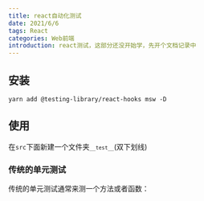 ```yaml
---
title: react自动化测试
date: 2021/6/6
tags: React
categories: Web前端
introduction: react测试，这部分还没开始学，先开个文档记录中
---
```


## 安装

<code>yarn add @testing-library/react-hooks msw -D</code>

## 使用

在<code>src</code>下面新建一个文件夹<code>`__test__`</code>(双下划线)

### 传统的单元测试

传统的单元测试通常来测一个方法或者函数：

